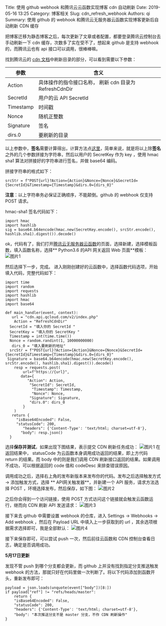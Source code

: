 Title: 使用 github webhook 和腾讯云云函数实现博客 cdn 自动刷新
Date: 2019-05-16 13:25
Category: 博客相关
Slug: cdn_refresh_webhook
Authors: qi
Summary: 使用 github 的 webhook 和腾讯云无服务器云函数实现博客更新后自动刷新 CDN 缓存

把博客迁移为静态博客之后，每次更新了文章或者配置，都要登录腾讯云控制台去手动刷新一下 cdn 缓存，次数多了实在受不了，想起来 github 是支持 webhook 的，而腾讯云也有 api 接口可以调用，很棒棒嘛。

找到腾讯云的 [cdn 文档](https://cloud.tencent.com/document/product/228/3947)中刷新目录的部分，可以看到需要以下参数：

参数 | 含义
---- | ---
Action | 具体操作的指令接口名称， 刷新 cdn 目录为 RefreshCdnDir
SecretId |  用户的云 API SecretId
Timestamp |  时间戳
Nonce |  随机正整数
Signature |  签名
dirs.0 |  要刷新的目录

以上参数中，**签名**需要计算得出，计算方法点[这里](https://cloud.tencent.com/document/api/228/1725)，简单来说，就是将以上除**签名**之外的几个参数拼接为字符串，然后以用户的 SecretKey 作为 key ，使用 hmac sha1 算法对拼接好的字符串进行签名，并做 base64 编码。

拼接字符串的格式如下：
	
    srcStr = f"POST{url}?Action={Action}&Nonce={Nonce}&SecretId={SecretId}&Timestamp={Timestamp}&dirs.0={dirs_0}"
    
**注意**：以上字符串务必保证正确顺序，不能颠倒。github 的 webhook 仅支持 POST 请求。

hmac-sha1 签名代码如下：

	import hmac
    import hashlib
    sig = base64.b64encode(hmac.new(SecretKey.encode(), srcStr.encode(), hashlib.sha1).digest()).decode()

ok，代码有了，我们打开[腾讯云无服务器云函数](https://console.cloud.tencent.com/scf/list?rid=4&ns=default)的页面，选择新建，选择模板函数，填入函数名称，选择** Python3.6 的API 网关返回 Web 页面**模板：
![图片1](https://img-1251994035.cos.ap-shanghai.myqcloud.com/blog/201905160001.png)

然后选择下一步，完成。
进入刚刚创建好的云函数中，选择函数代码选项，开始填入代码，完整代码如下：

	import time
	import random
	import requests
	import hashlib
	import hmac
	import base64

	def main_handler(event, context):
 	   url = "cdn.api.qcloud.com/v2/index.php"
        Action = "RefreshCdnDir"
  	  SecretId = "填入你的 SecretId "
  	  SecretKey = "填入你的 SecretKey "
  	  Timestamp = int(time.time())
  	  Nonce = random.randint(1, 10000000000)
 	   dirs_0 = "填入要刷新的地址"
  	  srcStr = f"POST{url}?Action={Action}&Nonce={Nonce}&SecretId={SecretId}&Timestamp={Timestamp}&dirs.0={dirs_0}"
   	 Signature = base64.b64encode(hmac.new(SecretKey.encode(), srcStr.encode(), hashlib.sha1).digest()).decode()
    	resp = requests.post(
    	    url=f"https://{url}",
     	   data={
      	      "Action": Action,
     	       "SecretId": SecretId,
    	        "Timestamp": Timestamp,
    	        "Nonce": Nonce,
     	       "Signature": Signature,
     	       "dirs.0": dirs_0
    	    }
	    )
 	   return {
   	     "isBase64Encoded": False,
   	     "statusCode": 200,
    	    "headers": {'Content-Type': 'text/html; charset=utf-8'},
     	   "body": resp.json()
  	  }

选择**保存并测试**，如果出现下图结果，表示提交 CDN 刷新任务成功：
![图片1](https://img.biubiu7.cn/blog/201905160002.png)
在返回结果中， statusCode 为云函数本身调用成功返回的结果，即上方代码 return 的结果。而 body 中的则是我们调用 CDN 刷新接口返回的结果。如果调用不成功，可以根据返回的 code 值和 codeDesc 来排查错误原因。

调用成功之后，选择右上角的发布新版本来发布你的代码。发布之后选择触发方式 -> 添加触发方式，选择 ** API网关触发器**，并新建一个 API 服务，请求方法选择 POST ，环境选择发布，然后保存，如下图：
![图片2](https://img.biubiu7.cn/blog/201905160003.png)

之后你会得到一个访问链接，使用 POST 方式访问这个链接就会触发云函数运行，继而向 CDN 刷新 API 发送请求：
![图片3](https://img.biubiu7.cn/blog/201905160004.png)

接下来去 github 中需要设置 webhook 的仓库，进入 Settings -> Webhooks -> Add webhook ，然后在 Payload URL
 中填入上一步获取到的 url ，其余选项根据需求选择即可，我是全部默认：
![图片4](https://img.biubiu7.cn/blog/201905160005.png)

接下来保存即可，可以尝试 push 一次，然后前往云函数和 CDN 控制台查看日志，确定是否调用成功。



**5月17日更新**

发现不管 push 到哪个分支都会更新，而 github 上并没有找到指定分支推送触发 webhook 的方法，那就只好在代码里做一次判断了。将以下代码添加到函数开头，重新发布即可：

    payload = json.loads(unquote(event["body"])[8:])
    if payload["ref"] != "refs/heads/master":
        return {
        "isBase64Encoded": False,
        "statusCode": 200,
        "headers": {'Content-Type': 'text/html; charset=utf-8'},
        "body": "本次推送分支不是 master 分支，不作 CDN 刷新操作"
    }

